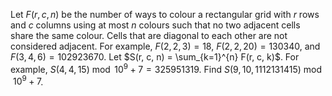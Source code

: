 Let $F(r, c, n)$ be the number of ways to colour a rectangular grid with $r$ rows and $c$ columns using at most $n$ colours such that no two adjacent cells share the same colour. Cells that are diagonal to each other are not considered adjacent.
For example, $F(2,2,3) = 18$, $F(2,2,20) = 130340$, and $F(3,4,6) = 102923670$.
Let $S(r, c, n) = \sum_{k=1}^{n} F(r, c, k)$.
For example, $S(4,4,15) \bmod 10^9+7 = 325951319$.
Find $S(9,10,1112131415) \bmod 10^9+7$.